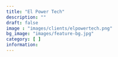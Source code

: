 ```yaml
---
title: "El Power Tech"
description: ""
draft: false
image : "images/clients/elpowertech.png"
bg_image: "images/feature-bg.jpg"
category: [ ]
information:
---
```

